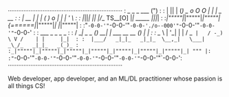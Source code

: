 

··································································
:  _  _      _                       ___     (")                 :
: | || |    (_)      _       o O O  |_ _|     \|    _ __         :
: | __ |    | |     ( )     o        | |           | '  \        :
: |_||_|   _|_|_   _|/__   TS__[O]  |___|   _____  |_|_|_|       :
:_|"""""|_|"""""|_|"""""| {======|_|"""""|_|     |_|"""""|       :
:"`-0-0-'"`-0-0-'"`-0-0-'./o--000'"`-0-0-'"`-0-0-'"`-0-0-'       :
:   ___              _        _                      _       _   :
:  / __|     _ _    (_)    __| |    ___    __ __    (_)     | |  :
:  \__ \    | '_|   | |   / _` |   / -_)   \ V /    | |     |_|  :
:  |___/   _|_|_   _|_|_  \__,_|   \___|   _\_/_   _|_|_   _(_)_ :
:_|"""""|_|"""""|_|"""""|_|"""""|_|"""""|_|"""""|_|"""""|_| """ |:
:"`-0-0-'"`-0-0-'"`-0-0-'"`-0-0-'"`-0-0-'"`-0-0-'"`-0-0-'"`-0-0-':
··································································

Web developer, app developer, and an ML/DL practitioner whose passion is all things CS! 
